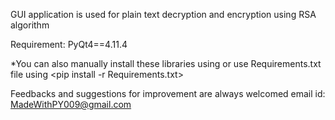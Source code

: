 
GUI application is used for plain text decryption and encryption using RSA algorithm

Requirement: PyQt4==4.11.4

*You can also manually install these libraries using <pip install PyQt4>
or use Requirements.txt file using <pip install -r Requirements.txt>

Feedbacks and suggestions for improvement are always welcomed
email id: MadeWithPY009@gmail.com 
